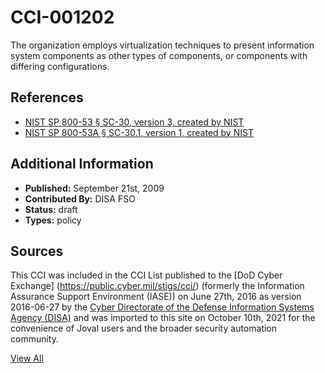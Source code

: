 # CCI-001202

The organization employs virtualization techniques to present information system components as other types of components, or components with differing configurations.

## References ##

* [NIST SP 800-53 § SC-30, version 3, created by NIST](http://csrc.nist.gov/publications/PubsSPs.html)
* [NIST SP 800-53A § SC-30.1, version 1, created by NIST](http://csrc.nist.gov/publications/PubsSPs.html)


## Additional Information ##

* **Published:** September 21st, 2009
* **Contributed By:** DISA FSO
* **Status:** draft
* **Types:** policy

## Sources ##

This CCI was included in the CCI List published to the [DoD Cyber Exchange]
(https://public.cyber.mil/stigs/cci/) (formerly the Information Assurance Support Environment
(IASE)) on June 27th, 2016 as version 2016-06-27 by the [Cyber Directorate of the Defense 
Information Systems Agency (DISA)](https://public.cyber.mil/about-cyber/) and was imported to 
this site on October 10th, 2021 for the convenience of Joval users and the broader security automation community.

[View All](../README.md)
